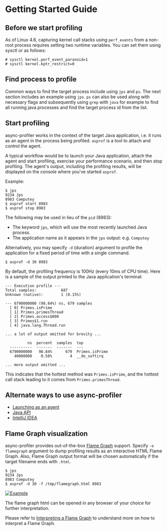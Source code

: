 # Getting Started Guide

## Before we start profiling
As of Linux 4.6, capturing kernel call stacks using `perf_events` from a non-root
process requires setting two runtime variables. You can set them using
sysctl or as follows:

```
# sysctl kernel.perf_event_paranoid=1
# sysctl kernel.kptr_restrict=0
```

## Find process to profile
Common ways to find the target process include using `jps` and `ps`. The next section includes an 
example using `jps`. `ps` can also be used along with necessary flags and subsequently using `grep` 
with `java` for example to find all running java processes and find the target process id from the
list.

## Start profiling
async-profiler works in the context of the target Java application,
i.e. it runs as an agent in the process being profiled.
`asprof` is a tool to attach and control the agent.

A typical workflow would be to launch your Java application, attach
the agent and start profiling, exercise your performance scenario, and
then stop profiling. The agent's output, including the profiling results, will
be displayed on the console where you've started `asprof`.

Example:

```
$ jps
9234 Jps
8983 Computey
$ asprof start 8983
$ asprof stop 8983
```

The following may be used in lieu of the `pid` (8983):

- The keyword `jps`, which will use the most recently launched Java process.
- The application name as it appears in the `jps` output: e.g. `Computey`

Alternatively, you may specify `-d` (duration) argument to profile
the application for a fixed period of time with a single command.

```
$ asprof -d 30 8983
```

By default, the profiling frequency is 100Hz (every 10ms of CPU time).
Here is a sample of the output printed to the Java application's terminal:

```
--- Execution profile ---
Total samples:           687
Unknown (native):        1 (0.15%)

--- 6790000000 (98.84%) ns, 679 samples
  [ 0] Primes.isPrime
  [ 1] Primes.primesThread
  [ 2] Primes.access$000
  [ 3] Primes$1.run
  [ 4] java.lang.Thread.run

... a lot of output omitted for brevity ...

          ns  percent  samples  top
  ----------  -------  -------  ---
  6790000000   98.84%      679  Primes.isPrime
    40000000    0.58%        4  __do_softirq

... more output omitted ...
```

This indicates that the hottest method was `Primes.isPrime`, and the hottest
call stack leading to it comes from `Primes.primesThread`.

## Alternate ways to use async-profiler

* [Launching as an agent](https://github.com/async-profiler/async-profiler/blob/restructure_readme/docs/AlternateWaysToUseAsprof.md#launching-as-an-agent)
* [Java API](https://github.com/async-profiler/async-profiler/blob/restructure_readme/docs/AlternateWaysToUseAsprof.md#using-java-api)
* [IntelliJ IDEA](https://github.com/async-profiler/async-profiler/blob/restructure_readme/docs/AlternateWaysToUseAsprof.md#intellij-idea)

## Flame Graph visualization

async-profiler provides out-of-the-box [Flame Graph](https://github.com/BrendanGregg/FlameGraph) support.
Specify `-o flamegraph` argument to dump profiling results as an interactive HTML Flame Graph.
Also, Flame Graph output format will be chosen automatically if the target filename ends with `.html`.

```
$ jps
9234 Jps
8983 Computey
$ asprof -d 30 -f /tmp/flamegraph.html 8983
```

[![Example](https://github.com/async-profiler/async-profiler/blob/master/demo/flamegraph.png)](https://htmlpreview.github.io/?https://github.com/async-profiler/async-profiler/blob/master/demo/flamegraph.html)

The flame graph html can be opened in any browser of your choice for further interpretation.

Please refer to 
[Interpreting a Flame Graph](https://github.com/async-profiler/async-profiler/blob/master/docs/FlamegraphInterpretation.md)
to understand more on how to interpret a Flame Graph.
